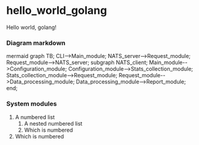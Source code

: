 # hello_world_golang
Hello world, golang!
### Diagram markdown
mermaid
graph TB; 
  CLI-->Main_module;
  NATS_server-->Request_module;
  Request_module-->NATS_server;
  subgraph NATS_client; 
    Main_module-->Configuration_module; 
    Configuration_module-->Stats_collection_module;
      Stats_collection_module-->Request_module;
      Request_module-->Data_processing_module;
      Data_processing_module-->Report_module;
end;

### System modules
1. A numbered list
    1. A nested numbered list
    2. Which is numbered
2. Which is numbered
